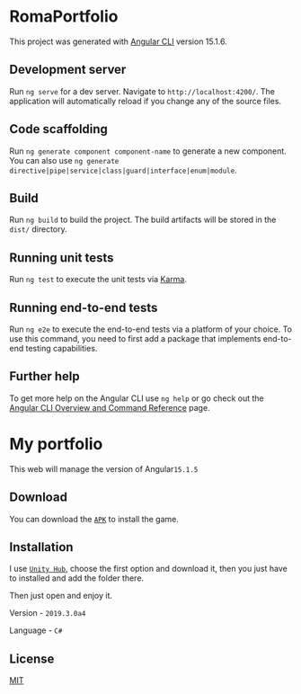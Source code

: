# RomaPortfolio

This project was generated with [Angular CLI](https://github.com/angular/angular-cli) version 15.1.6.

## Development server

Run `ng serve` for a dev server. Navigate to `http://localhost:4200/`. The application will automatically reload if you change any of the source files.

## Code scaffolding

Run `ng generate component component-name` to generate a new component. You can also use `ng generate directive|pipe|service|class|guard|interface|enum|module`.

## Build

Run `ng build` to build the project. The build artifacts will be stored in the `dist/` directory.

## Running unit tests

Run `ng test` to execute the unit tests via [Karma](https://karma-runner.github.io).

## Running end-to-end tests

Run `ng e2e` to execute the end-to-end tests via a platform of your choice. To use this command, you need to first add a package that implements end-to-end testing capabilities.

## Further help

To get more help on the Angular CLI use `ng help` or go check out the [Angular CLI Overview and Command Reference](https://angular.io/cli) page.

# My portfolio

This web will manage the version of Angular```15.1.5```

## Download

You can download the [ ```APK```](https://github.com/RomarioAugustoEstradaFlorez/romapong/tree/master/Apks/Romapong.apk) to install the game.

## Installation

I use [ ```Unity Hub```](https://unity.com/es/download), choose the first option and download it, then you just have to installed and add the folder there.

Then just open and enjoy it.

Version - ```2019.3.0a4```

Language - ```C#```

## License
[MIT](https://choosealicense.com/licenses/mit/)
